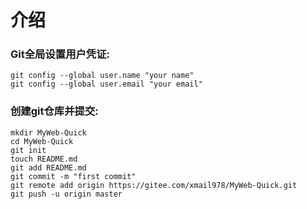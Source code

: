 # 介绍
### Git全局设置用户凭证:
```
git config --global user.name "your name"
git config --global user.email "your email"
```
### 创建git仓库并提交:
```
mkdir MyWeb-Quick
cd MyWeb-Quick
git init
touch README.md
git add README.md
git commit -m "first commit"
git remote add origin https://gitee.com/xmail978/MyWeb-Quick.git
git push -u origin master
```
 
 
 
 
<!--![图片示例](read/20180808093446227.png)-->
<!--<img src="read/20180808093446227.png" alt="性能对比">-->


